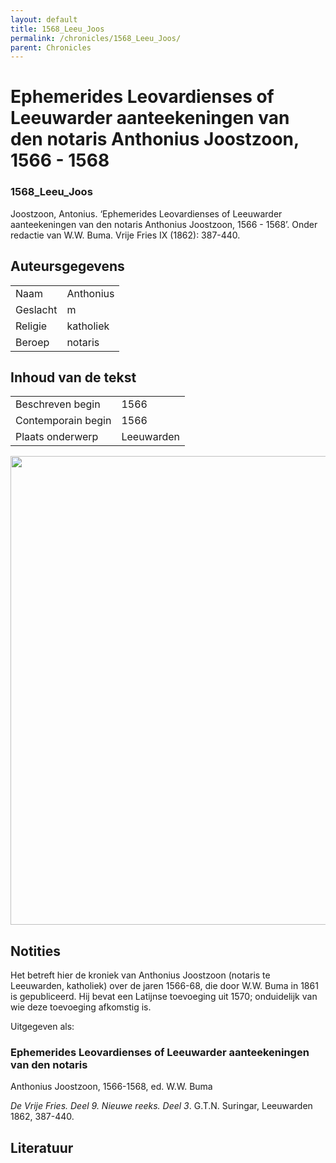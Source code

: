 ```yaml
---
layout: default
title: 1568_Leeu_Joos
permalink: /chronicles/1568_Leeu_Joos/
parent: Chronicles
--- 
```



# Ephemerides Leovardienses of Leeuwarder aanteekeningen van den notaris Anthonius Joostzoon, 1566 - 1568 

### 1568_Leeu_Joos 

Joostzoon, Antonius. ‘Ephemerides Leovardienses of Leeuwarder aanteekeningen van den notaris Anthonius Joostzoon, 1566 - 1568’. Onder redactie van W.W. Buma. Vrije Fries IX (1862): 387-440. 

## Auteursgegevens 

| | | 
| --------------- | --------------- | 
| Naam | Anthonius  | 
| Geslacht | m | 
| Religie | katholiek | 
| Beroep | notaris | 

## Inhoud van de tekst 

| | | 
| --------------- | --------------- | 
| Beschreven begin | 1566 | 
| Contemporain begin | 1566 | 
| Plaats onderwerp | Leeuwarden | 

[<img src="..\..\barplots_chronicles\1568_Leeu_Joos.jpg" width="750"/>](..\..\barplots_chronicles\1568_Leeu_Joos.jpg) 

## Notities 

Het betreft hier de kroniek van Anthonius Joostzoon (notaris te Leeuwarden,
katholiek) over de jaren 1566-68, die door W.W. Buma in 1861 is gepubliceerd.
Hij bevat een Latijnse toevoeging uit 1570; onduidelijk van wie deze
toevoeging afkomstig is.

Uitgegeven als:

### Ephemerides Leovardienses of Leeuwarder aanteekeningen van den notaris
Anthonius Joostzoon, 1566-1568, ed. W.W. Buma

_De Vrije Fries. Deel 9. Nieuwe reeks. Deel 3_. G.T.N. Suringar, Leeuwarden
1862, 387-440.



## Literatuur 

